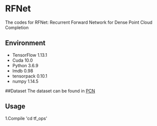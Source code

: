 # RFNet
The codes for RFNet: Recurrent Forward Network for Dense Point Cloud Completion

## Environment
* TensorFlow 1.13.1
* Cuda 10.0
* Python 3.6.9
* lmdb 0.98  
* tensorpack 0.10.1
* numpy 1.14.5

##Dataset
The dataset can be found in [PCN](https://github.com/wentaoyuan/pcn)

## Usage

1.Compile
'cd tf_ops'
